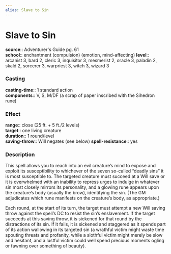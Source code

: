 ```yaml
---
alias: Slave to Sin
---
```


# Slave to Sin 

**source**:: Adventurer's Guide pg. 61  
**school**:: enchantment (compulsion) (emotion, mind-affecting)
**level**:: arcanist 3, bard 2, cleric 3, inquisitor 3, mesmerist 2, oracle 3, paladin 2, skald 2, sorcerer 3, warpriest 3, witch 3, wizard 3

### Casting 

**casting-time**:: 1 standard action  
**components**:: V, S, M/DF (a scrap of paper inscribed with the Sihedron rune)

### Effect 

**range**:: close (25 ft. + 5 ft./2 levels)  
**target**:: one living creature  
**duration**:: 1 round/level  
**saving-throw**:: Will negates (see below)
**spell-resistance**:: yes

### Description 

This spell allows you to reach into an evil creature’s mind to expose and exploit its susceptibility to whichever of the seven so-called “deadly sins” it is most susceptible to. The targeted creature must succeed at a Will save or it is overwhelmed with an inability to repress urges to indulge in whatever sin most closely mirrors its personality, and a glowing rune appears upon the creature’s body (usually the brow), identifying the sin. (The GM adjudicates which rune manifests on the creature’s body, as appropriate.)  
  
Each round, at the start of its turn, the target must attempt a new Will saving throw against the spell’s DC to resist the sin’s enslavement. If the target succeeds at this saving throw, it is sickened for that round by the distractions of its sin. If it fails, it is sickened and staggered as it spends part of its action wallowing in its targeted sin (a wrathful victim might waste time spouting threats and profanity, while a slothful victim might merely be slow and hesitant, and a lustful victim could well spend precious moments ogling or fawning over something of beauty).
